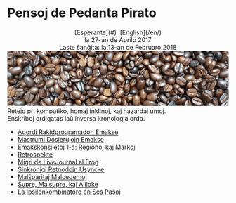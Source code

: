 Pensoj de Pedanta Pirato
========================

<center>[Esperante](#)  [English](/en/)</center>
<center>la 27-an de Aprilo 2017</center>
<center>Laste ŝanĝita: la 13-an de Februaro 2018</center>

<img src="/bildoj/kafofaboj.jpg" class="banner" alt="kafofaboj" />

<div class="text-right">Retejo pri komputiko, homaj inklinoj, kaj hazardaj umoj.</div>
<div class="text-right">Enskriboj ordigatas laŭ inversa kronologia ordo.</div>

- [Agordi Rakidprogramadon Emakse](emakso-rakido)
- [Mastrumi Dosierujojn Emakse](emakso-dired)
- [Emakskonsiletoj 1-a: Regionoj kaj Markoj](emakskonsiletoj-1-a)
- [Retrospekte](retrospekte)
- [Migri de LiveJournal al Frog](livefrog)
- [Sinkronigi Retnodojn Usync-e](usync)
- [Malŝparitaj Malcedemoj](malsxparitaj)
- [Supre, Malsupre, kaj Aliloke](supre-malsupre)
- [La Ipsilonkombinatoro en Ses Paŝoj](ipsilono)
